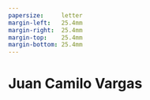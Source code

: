 ```yaml
---
papersize:     letter
margin-left:   25.4mm
margin-right:  25.4mm
margin-top:    25.4mm
margin-bottom: 25.4mm
---
```

# Juan Camilo Vargas



